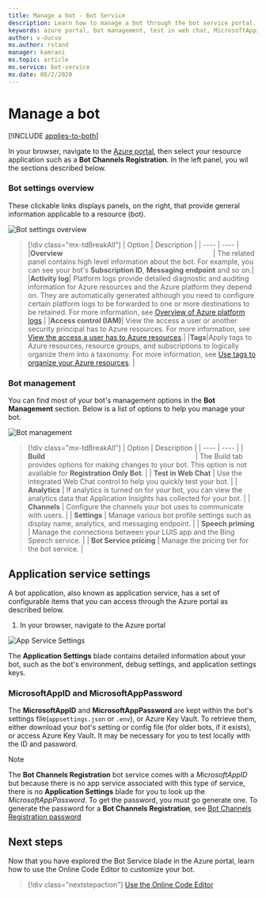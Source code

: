 ```yaml
---
title: Manage a bot - Bot Service
description: Learn how to manage a bot through the bot service portal.
keywords: azure portal, bot management, test in web chat, MicrosoftAppID, MicrosoftAppPassword, application settings
author: v-ducvo
ms.author: rstand
manager: kamrani
ms.topic: article
ms.service: bot-service
ms.date: 08/2/2020
---
```


# Manage a bot

[!INCLUDE [applies-to-both](includes/applies-to-both.md)]

In your browser, navigate to the [Azure portal](https://ms.portal.azure.com/), then select your resource application such as a **Bot Channels Registration**. In the left panel, you  wil the sections described below.

### Bot settings overview

These clickable links displays panels, on the right, that provide general information applicable to a resource (bot).

![Bot settings overview](~/media/azure-manage-a-bot/overview.png)

> [!div class="mx-tdBreakAll"]
> | Option |  Description |
> | ---- | ---- |
> |**Overview** <img width="300px"/>| The related panel contains high level information about the bot. For example, you can see your bot's **Subscription ID**, **Messaging endpoint** and so on.|
> |**Activity log**| Platform logs provide detailed diagnostic and auditing information for Azure resources and the Azure platform they depend on. They are automatically generated although you need to configure certain platform logs to be forwarded to one or more destinations to be retained. For more information, see [Overview of Azure platform logs](https://docs.microsoft.com/azure/azure-monitor/platform/platform-logs-overview).|
> |**Access control (IAM)**| View the access a user or another security principal has to Azure resources. For more information, see [View the access a user has to Azure resources](https://docs.microsoft.com/azure/role-based-access-control/check-access).|
> |**Tags**|Apply tags to Azure resources, resource groups, and subscriptions to logically organize them into a taxonomy. For more information, see [Use tags to organize your Azure resources](https://docs.microsoft.com/azure/azure-resource-manager/management/tag-resources). |

### Bot management

 You can find most of your bot's management options in the **Bot Management** section. Below is a list of options to help you manage your bot.

![Bot management](~/media/azure-manage-a-bot/bot-management.png)

> [!div class="mx-tdBreakAll"]
> | Option |  Description |
> | ---- | ---- |
> | **Build** <img width="300px"/>| The Build tab provides options for making changes to your bot. This option is not available for **Registration Only Bot**. |
> | **Test in Web Chat** | Use the integrated Web Chat control to help you quickly test your bot. |
> | **Analytics** | If analytics is turned on for your bot, you can view the analytics data that Application Insights has collected for your bot. |
> | **Channels** | Configure the channels your bot uses to communicate with users. |
> | **Settings** | Manage various bot profile settings such as display name, analytics, and messaging endpoint. |
> | **Speech priming** | Manage the connections between your LUIS app and the Bing Speech service. |
> | **Bot Service pricing** | Manage the pricing tier for the bot service. |

## Application service settings

A bot application, also known as application service, has a set of configurable items that you can access through the Azure portal as described below.

1. In your browser, navigate to the Azure portal

![App Service Settings](~/media/azure-manage-a-bot/app-service-settings.png)

The **Application Settings** blade contains detailed information about your bot, such as the bot's environment, debug settings, and application settings keys.

### MicrosoftAppID and MicrosoftAppPassword

The **MicrosoftAppID** and **MicrosoftAppPassword** are kept within the bot's settings file(`appsettings.json` or `.env`), or Azure Key Vault. To retrieve them, either download your bot's setting or config file (for older bots, if it exists), or access Azure Key Vault. It may be necessary for you to test locally with the ID and password.

> [!NOTE]
> The **Bot Channels Registration** bot service comes with a *MicrosoftAppID* but because there is no app service associated with this type of service, there is no **Application Settings** blade for you to look up the *MicrosoftAppPassword*. To get the password, you must go generate one. To generate the password for a **Bot Channels Registration**, see
[Bot Channels Registration password](bot-service-manage-settings.md#get-registration-password)

## Next steps
Now that you have explored the Bot Service blade in the Azure portal, learn how to use the Online Code Editor to customize your bot.
> [!div class="nextstepaction"]
> [Use the Online Code Editor](bot-service-build-online-code-editor.md)
